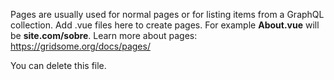 Pages are usually used for normal pages or for listing items from a GraphQL collection.
Add .vue files here to create pages. For example **About.vue** will be **site.com/sobre**.
Learn more about pages: https://gridsome.org/docs/pages/

You can delete this file.

